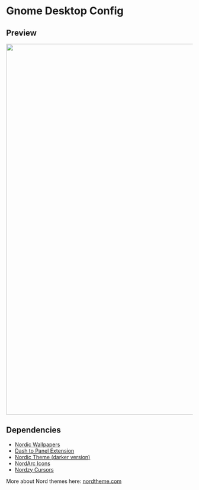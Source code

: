 # Gnome Desktop Config

## Preview
<img src="https://github.com/ArthurVanRemoortel/Gnome-Desktop/blob/master/previews/preview.png?raw=true" width="1000" />

## Dependencies
- [Nordic Wallpapers](https://github.com/linuxdotexe/nordic-wallpapers)
- [Dash to Panel Extension](https://extensions.gnome.org/extension/1160/dash-to-panel/)
- [Nordic Theme (darker version)](https://github.com/EliverLara/Nordic)
- [NordArc Icons](https://github.com/robertovernina/NordArc)
- [Nordzy Cursors](https://github.com/alvatip/Nordzy-cursors)

More about Nord themes here: [nordtheme.com](https://www.nordtheme.com/)


